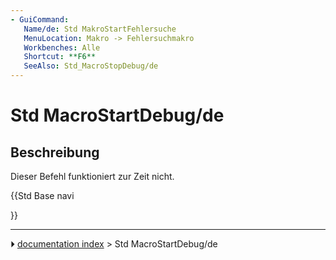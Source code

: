 ```yaml
---
- GuiCommand:
   Name/de: Std MakroStartFehlersuche
   MenuLocation: Makro -> Fehlersuchmakro
   Workbenches: Alle
   Shortcut: **F6**
   SeeAlso: Std_MacroStopDebug/de
---
```


# Std MacroStartDebug/de

## Beschreibung

Dieser Befehl funktioniert zur Zeit nicht.





{{Std Base navi

}}



---
⏵ [documentation index](../README.md) > Std MacroStartDebug/de
